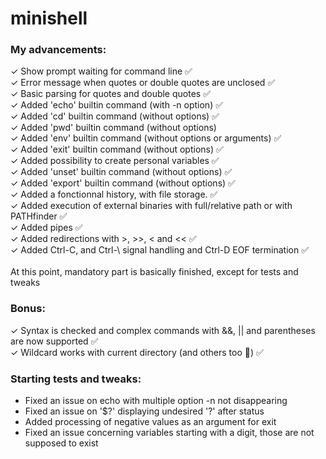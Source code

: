 # minishell

### My advancements:
✓ Show prompt waiting for command line ✅
<br />✓ Error message when quotes or double quotes are unclosed ✅
<br />✓ Basic parsing for quotes and double quotes ✅
<br />✓ Added 'echo' builtin command (with -n option) ✅
<br />✓ Added 'cd' builtin command (without options) ✅
<br />✓ Added 'pwd' builtin command (without options)
<br />✓ Added 'env' builtin command (without options or arguments) ✅
<br />✓ Added 'exit' builtin command (without options) ✅
<br />✓ Added possibility to create personal variables ✅
<br />✓ Added 'unset' builtin command (without options) ✅
<br />✓ Added 'export' builtin command (without options) ✅
<br />✓ Added a fonctionnal history, with file storage. ✅
<br />✓ Added execution of external binaries with full/relative path or with PATHfinder ✅
<br />✓ Added pipes ✅
<br />✓ Added redirections with >, >>, < and << ✅
<br />✓ Added Ctrl-C, and Ctrl-\ signal handling and Ctrl-D EOF termination ✅
<br /><br /> At this point, mandatory part is basically finished, except for tests and tweaks
### Bonus:
✓ Syntax is checked and complex commands with &&, || and parentheses are now supported ✅
<br />✓ Wildcard works with current directory (and others too 🤙) ✅
### Starting tests and tweaks:
- Fixed an issue on echo with multiple option -n not disappearing
- Fixed an issue on '$?' displaying undesired '?' after status
- Added processing of negative values as an argument for exit
- Fixed an issue concerning variables starting with a digit, those are not supposed to exist
